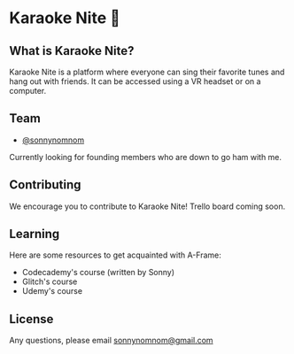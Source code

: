 # Karaoke Nite 🔮

## What is Karaoke Nite?

Karaoke Nite is a platform where everyone can sing their favorite tunes and hang out with friends. It can be accessed using a VR headset or on a computer.

## Team

- [@sonnynomnom](https://www.twitter.com/sonnynomnom)

Currently looking for founding members who are down to go ham with me.

## Contributing

We encourage you to contribute to Karaoke Nite! Trello board coming soon.

## Learning

Here are some resources to get acquainted with A-Frame:

- Codecademy's course (written by Sonny)
- Glitch's course
- Udemy's course

## License

Any questions, please email sonnynomnom@gmail.com
